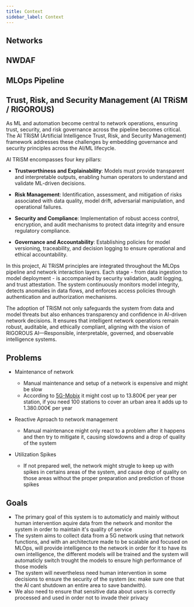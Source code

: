 ```yaml
---
title: Context
sidebar_label: Context
---
```

## Networks

## NWDAF

## MLOps Pipeline

## Trust, Risk, and Security Management (AI TRiSM / RIGOROUS)

As ML and automation become central to network operations, ensuring trust, security, and risk governance across the pipeline becomes critical. The AI TRiSM (Artificial Intelligence Trust, Risk, and Security Management) framework addresses these challenges by embedding governance and security principles across the AI/ML lifecycle.

AI TRiSM encompasses four key pillars:

- **Trustworthiness and Explainability**: Models must provide transparent and interpretable outputs, enabling human operators to understand and validate ML-driven decisions.

- **Risk Management**: Identification, assessment, and mitigation of risks associated with data quality, model drift, adversarial manipulation, and operational failures.

- **Security and Compliance**: Implementation of robust access control, encryption, and audit mechanisms to protect data integrity and ensure regulatory compliance.

- **Governance and Accountability**: Establishing policies for model versioning, traceability, and decision logging to ensure operational and ethical accountability.

In this project, AI TRiSM principles are integrated throughout the MLOps pipeline and network interaction layers. Each stage - from data ingestion to model deployment - is accompanied by security validation, audit logging, and trust attestation. The system continuously monitors model integrity, detects anomalies in data flows, and enforces access policies through authentication and authorization mechanisms.

The adoption of TRiSM not only safeguards the system from data and model threats but also enhances transparency and confidence in AI-driven network decisions. It ensures that intelligent network operations remain robust, auditable, and ethically compliant, aligning with the vision of RIGOROUS AI—Responsible, interpretable, governed, and observable intelligence systems.

## Problems

- Maintenance of network
    - Manual maintenance and setup of a network is expensive and might be slow
    - According to [5G-Mobix](https://www.5g-mobix.com/assets/files/5G-MOBIX-D6.6-Final-report-on-the-business-models-for-cross-border-5G-deployment-enabling-CAM_v2.0.pdf) it might cost up to 13.800€ per year per station, if you need 100 stations to cover an urban area it adds up to 1.380.000€ per year

- Reactive Aproach to network management
    - Manual maintenance might only react to a problem after it happens and then try to mitigate it, causing slowdowns and a drop of quality of the system

- Utilization Spikes
    - If not prepared well, the network might strugle to keep up with spikes in certains areas of the system, and cause drop of quality on those areas without the proper preparation and prediction of those spikes

## Goals

- The primary goal of this system is to automaticly and mainly without human intervention aquire data from the network and monitor the system in order to maintain it's quality of service
- The system aims to collect data from a 5G network using that network functions, and with an architecture made to be scalable and focused on MLOps, will provide intelligence to the network in order for it to have its own intelligence, the different models will be trained and the system will automaticly switch trought the models to ensure high performance of those models
- The system will nevertheless need human intervention in some decisions to ensure the security of the system (ex: make sure one that the AI cant shutdown an entire area to save bandwith).
- We also need to ensure that sensitive data about users is correctly processed and used in order not to invade their privacy
